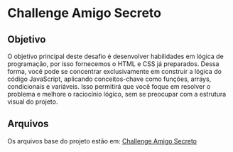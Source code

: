 <h1>Challenge Amigo Secreto</h1>

<h2>Objetivo</h2>

<p>
  O objetivo principal deste desafio é desenvolver habilidades em lógica de programação, por isso fornecemos o HTML e CSS já preparados. Dessa forma, você pode se concentrar exclusivamente em construir a lógica do código JavaScript, aplicando conceitos-chave como funções, arrays, condicionais e variáveis. Isso permitirá que você foque em resolver o problema e melhore o raciocínio lógico, sem se preocupar com a estrutura visual do projeto.
</p>

<h2>Arquivos</h2>

<p>
  Os arquivos base do projeto estão em: <a href="https://github.com/Oracle-Next-Education/challenge-amigo-secreto_pt/archive/refs/heads/main.zip" target="_blank">Challenge Amigo Secreto</a>
</p>
